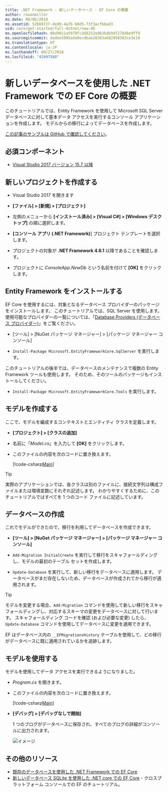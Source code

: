 ```yaml
---
title: .NET Framework - 新しいデータベース - EF Core の概要
author: rowanmiller
ms.date: 08/06/2018
ms.assetid: 52b69727-ded9-4a7b-b8d5-73f3acfbbad3
uid: core/get-started/full-dotnet/new-db
ms.openlocfilehash: 66d9011a5978fc3d8253a963bdb9df27848e9ff9
ms.sourcegitcommit: dadee5905ada9ecdbae28363a682950383ce3e10
ms.translationtype: HT
ms.contentlocale: ja-JP
ms.lasthandoff: 08/27/2018
ms.locfileid: "42997588"
---
```

# <a name="getting-started-with-ef-core-on-net-framework-with-a-new-database"></a>新しいデータベースを使用した .NET Framework での EF Core の概要

このチュートリアルでは、Entity Framework を使用して Microsoft SQL Server データベースに対して基本データ アクセスを実行するコンソール アプリケーションを作成します。 モデルからの移行によってデータベースを作成します。

[この記事のサンプルは GitHub で確認してください](https://github.com/aspnet/EntityFramework.Docs/tree/master/samples/core/GetStarted/FullNet/ConsoleApp.NewDb)。

## <a name="prerequisites"></a>必須コンポーネント

* [Visual Studio 2017 バージョン 15.7 以降](https://www.visualstudio.com/downloads/)

## <a name="create-a-new-project"></a>新しいプロジェクトを作成する

* Visual Studio 2017 を開きます

* **[ファイル] > [新規] > [プロジェクト]**

* 左側のメニューから **[インストール済み] > [Visual C#] > [Windows デスクトップ]** の順に選択します。

* **[コンソール アプリ (.NET Framework)**] プロジェクト テンプレートを選択します。

* プロジェクトの対象が **.NET Framework 4.6.1** 以降であることを確認します。

* プロジェクトに *ConsoleApp.NewDb* という名前を付けて **[OK]** をクリックします。

## <a name="install-entity-framework"></a>Entity Framework をインストールする

EF Core を使用するには、対象となるデータベース プロバイダーのパッケージをインストールします。 このチュートリアルでは、SQL Server を使用します。 使用可能なプロバイダーの一覧については、「[Database Providers (データベース プロバイダー)](../../providers/index.md)」をご覧ください。

* [ツール] > [NuGet パッケージ マネージャー] > [パッケージ マネージャー コンソール]

* `Install-Package Microsoft.EntityFrameworkCore.SqlServer` を実行します。

このチュートリアルの後半では、データベースのメンテナンスで複数の Entity Framework ツールも使用します。 そのため、そのツールのパッケージもインストールしてください。

* `Install-Package Microsoft.EntityFrameworkCore.Tools` を実行します。

## <a name="create-the-model"></a>モデルを作成する

ここで、モデルを編成するコンテキストとエンティティ クラスを定義します。

* **[プロジェクト] > [クラスの追加]**

* 名前に「*Model.cs*」を入力して **[OK]** をクリックします。

* このファイルの内容を次のコードに置き換えます。

  [!code-csharp[Main](../../../../samples/core/GetStarted/FullNet/ConsoleApp.NewDb/Model.cs)] 

> [!TIP]  
> 実際のアプリケーションでは、各クラスは別のファイルに、接続文字列は構成ファイルまたは環境変数にそれぞれ記述します。 わかりやすくするために、このチュートリアルではすべてを 1 つのコード ファイルに記述しています。

## <a name="create-the-database"></a>データベースの作成

これでモデルができたので、移行を利用してデータベースを作成できます。

* **[ツール] > [NuGet パッケージ マネージャー] > [パッケージ マネージャー コンソール]**

* `Add-Migration InitialCreate` を実行して移行をスキャフォールディングし、モデルの最初のテーブル セットを作成します。

* `Update-Database` を実行して、新しい移行をデータベースに適用します。 データベースがまだ存在しないため、データベースが作成されてから移行が適用されます。

> [!TIP]  
> モデルを変更する場合、`Add-Migration` コマンドを使用して新しい移行をスキャフォールディングし、対応するスキーマの変更をデータベースに対して行います。 スキャフォールディング コードを確認 (および必要な変更) したら、`Update-Database` コマンドを使用してデータベースに変更を適用できます。
>
> EF はデータベース内の `__EFMigrationsHistory` テーブルを使用して、どの移行がデータベースに既に適用されているかを追跡します。

## <a name="use-the-model"></a>モデルを使用する

モデルを使用してデータ アクセスを実行できるようになりました。

* *Program.cs* を開きます。

* このファイルの内容を次のコードに置き換えます。

  [!code-csharp[Main](../../../../samples/core/GetStarted/FullNet/ConsoleApp.NewDb/Program.cs)]

* **[デバッグ] > [デバッグなしで開始]**

  1 つのブログがデータベースに保存され、すべてのブログの詳細がコンソールに出力されます。

  ![イメージ](_static/output-new-db.png)

## <a name="additional-resources"></a>その他のリソース

* [既存のデータベースを使用した .NET Framework での EF Core](xref:core/get-started/full-dotnet/existing-db)
* [新しいデータベース SQLite を使用した .NET core での EF Core](xref:core/get-started/netcore/new-db-sqlite) - クロスプラットフォーム コンソールでの EF のチュートリアル。
